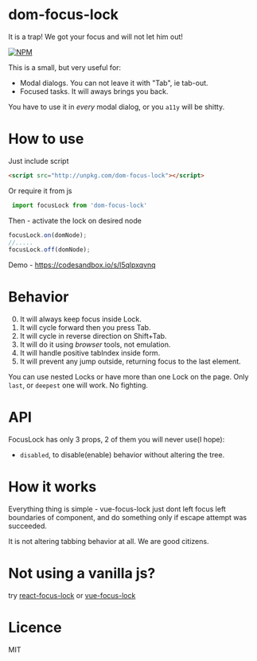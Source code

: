# dom-focus-lock
It is a trap! We got your focus and will not let him out!

[![NPM](https://nodei.co/npm/dom-focus-lock.png?downloads=true&stars=true)](https://nodei.co/npm/dom-focus-lock/)

This is a small, but very useful for:
 - Modal dialogs. You can not leave it with "Tab", ie tab-out.
 - Focused tasks. It will aways brings you back.
 
You have to use it in _every_ modal dialog, or you `a11y` will be shitty.
 
# How to use
Just include script
```html
<script src="http://unpkg.com/dom-focus-lock"></script>
```
Or require it from js
```js
 import focusLock from 'dom-focus-lock'
```
Then - activate the lock on desired node
```js
focusLock.on(domNode);
//.....
focusLock.off(domNode);
```
 Demo - https://codesandbox.io/s/l5qlpxqvnq

# Behavior
 0. It will always keep focus inside Lock.
 1. It will cycle forward then you press Tab.
 2. It will cycle in reverse direction on Shift+Tab.
 3. It will do it using _browser_ tools, not emulation.
 4. It will handle positive tabIndex inside form.
 5. It will prevent any jump outside, returning focus to the last element.

You can use nested Locks or have more than one Lock on the page.
Only `last`, or `deepest` one will work. No fighting.

# API
 FocusLock has only 3 props, 2 of them you will never use(I hope):
  - `disabled`, to disable(enable) behavior without altering the tree.
     
# How it works
 Everything thing is simple - vue-focus-lock just dont left focus left boundaries of component, and
 do something only if escape attempt was succeeded.
 
 It is not altering tabbing behavior at all. We are good citizens.

# Not using a vanilla js?
 try [react-focus-lock](https://github.com/theKashey/react-focus-lock) or [vue-focus-lock](https://github.com/theKashey/vue-focus-lock)

# Licence
 MIT
 
 

